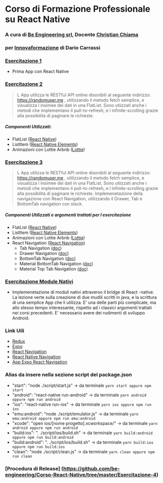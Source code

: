 # Corso di Formazione Professionale su React Native
### A cura di [Be Engineering srl](https://www.linkedin.com/company/be-engineering-srl/about/?viewAsMember=true), Docente [Christian Chiama](https://www.linkedin.com/in/christian-chiama/) ##
### per [Innovaformazione](https://www.innovaformazione.net) di Dario Carrassi ###


### [Esercitazione 1](https://github.com/be-engineering/Corso-React-Native/tree/master/Esercitazione-1) ###
* Prima App con React Native

### [Esercitazione 2](https://github.com/be-engineering/Corso-React-Native/tree/master/Esercitazione-2) ###
> L App utilizza le RESTful API online disonibili al seguente indirizzo: https://randomuser.me , utilizzando il metodo fetch semplice, e visualizza l insimee dei dati in una FlatList. Sono utiizzati anche i metodi che implementano il pull-to-refresh, e l infinite-scrolling grazie alla possibilità di paginare le richieste.

##### Componenti Utilizzati:
  * FlatList ([React Native](https://facebook.github.io/react-native/))
  * ListItem ([React Native Elements](https://react-native-training.github.io/react-native-elements/))
  * Animazioni con Lottie Arbnb ([Lottie](https://github.com/airbnb/lottie-react-native#readme))

### [Esercitazione 3](https://github.com/be-engineering/Corso-React-Native/tree/master/Esercitazione-3) ###
> L App utilizza le RESTful API online disonibili al seguente indirizzo: https://randomuser.me , utilizzando il metodo fetch semplice, e visualizza l insimee dei dati in una FlatList. Sono utiizzati anche i metodi che implementano il pull-to-refresh, e l infinite-scrolling grazie alla possibilità di paginare le richieste. Implemenetazione della navigazione con React Navigation, utilizzando il Drawer, Tab e BottomTab navigation con stack.

##### Componenti Utilizzati e argomenti trattati per l esercitazione
  * FlatList ([React Native](https://facebook.github.io/react-native/))
  * ListItem ([React Native Elements](https://react-native-training.github.io/react-native-elements/))
  * Animazioni con Lottie Arbnb ([Lottie](https://github.com/airbnb/lottie-react-native#readme))
  * React Navigation ([React Navigation](https://reactnavigation.org))
    * Tab Navigation ([doc](https://reactnavigation.org/docs/en/tab-based-navigation.html))
    * Drawer Navigation ([doc](https://reactnavigation.org/docs/en/drawer-based-navigation.html))
    * BottomTab Navigation ([doc](https://reactnavigation.org/docs/en/bottom-tab-navigator.html))
    * Material BottomTab Navigation ([doc](https://reactnavigation.org/docs/en/material-bottom-tab-navigator.html))
    * Material Top Tab Navigation ([doc](https://reactnavigation.org/docs/en/material-top-tab-navigator.html))

### [Esercitazione Module Nativi](https://github.com/be-engineering/Corso-React-Native/tree/master/Esercitazione-4) ###
* Implemenetazione di moduli nativi attraverso il bridge di React -native. La lezione verte sulla creazione di due mudili scritti in java, e la scrittura di una semplice App che li utilizza. E' una delle parti più complicate, ma allo stesso tempo interessante, rispetto ad i classici argomenti trattati nei corsi precedenti. E' necessario avere dei rudimenti di sviluppo Android.

### Link Uili
* [Redux](https://redux.js.org/introduction/examples)
* [Expo](https://docs.expo.io/versions/v32.0.0/introduction/installation/)
* [React Navigation](https://reactnavigation.org)
* [React Native Navigation](https://github.com/wix/react-native-navigation)
* [App Expo React Navigation](https://expo.io/@react-navigation/NavigationPlayground)


### Alias da insere nella sezione script del package.json
* "start": "node ./script/start.js"  -> da terminale ```yarn start oppure npm start```
* "android": "react-native run-android"  -> da terminale ```yarn android oppure npm run android```
* "ios": "react-native run-ios"  -> da terminale ```yarn ios oppure npm run ios```
* "emu:android": "node ./script/emulator.js"  -> da terminale ```yarn emu:android oppure npm run emu:android```
* "xcode": "open ios/[nome progetto].xcworkspace/"  -> da terminale ```yarn android oppure npm run android```
* "build:ios": ". ./script/ios/build.sh"  -> da terminale ```yarn build:android oppure npm run build:android```
* "build:android": ". ./script/ios/build.sh"  -> da terminale ```yarn build:ios oppure npm run build:ios```
* "clean": "node ./script/clean.js"  -> da terminale ```yarn clean oppure npm run clean```

### [Procedura di Release] (https://github.com/be-engineering/Corso-React-Native/tree/master/Esercitazione-4)

